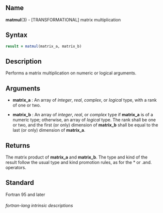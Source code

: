 ## __Name__

__matmul__(3) - \[TRANSFORMATIONAL\] matrix multiplication


## __Syntax__
```fortran
result = matmul(matrix_a, matrix_b)
```
## __Description__

Performs a matrix multiplication on numeric or logical arguments.

## __Arguments__

  - __matrix\_a__
    : An array of _integer_, _real_, _complex_, or _logical_ type, with a rank of
    one or two.

  - __matrix\_b__
    : An array of _integer_, _real_, or _complex_ type if __matrix\_a__ is of a
    numeric type; otherwise, an array of _logical_ type. The rank shall be
    one or two, and the first (or only) dimension of __matrix\_b__ shall be
    equal to the last (or only) dimension of __matrix\_a__.

## __Returns__

The matrix product of __matrix\_a__ and __matrix\_b__. The type and kind of the
result follow the usual type and kind promotion rules, as for the \* or
.and. operators.

## __Standard__

Fortran 95 and later

###### fortran-lang intrinsic descriptions
